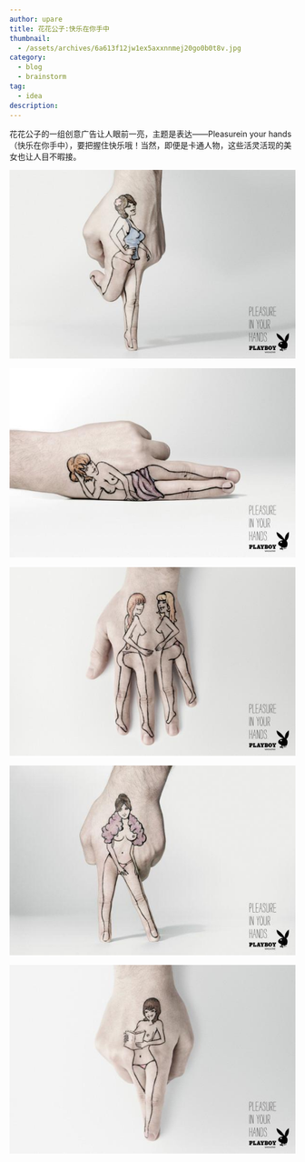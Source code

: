 ```yaml
---
author: upare
title: 花花公子:快乐在你手中
thumbnail:
  - /assets/archives/6a613f12jw1ex5axxnnmej20go0b0t8v.jpg
category:
  - blog
  - brainstorm
tag:
  - idea
description: 
---
```

花花公子的一组创意广告让人眼前一亮，主题是表达——Pleasurein your hands（快乐在你手中），要把握住快乐哦！当然，即便是卡通人物，这些活灵活现的美女也让人目不暇接。

![](/assets/archives/6a613f12jw1ex5axya83yj20go0b0wel.jpg)

![](/assets/archives/6a613f12jw1ex5axxnnmej20go0b0t8v.jpg)

![](/assets/archives/6a613f12jw1ex5axxdamxj20go0b00sx.jpg)

![](/assets/archives/6a613f12jw1ex5axx4t2wj20ge0au74g.jpg)

![](/assets/archives/6a613f12jw1ex5axwh4xcj20go0b0dfw.jpg)